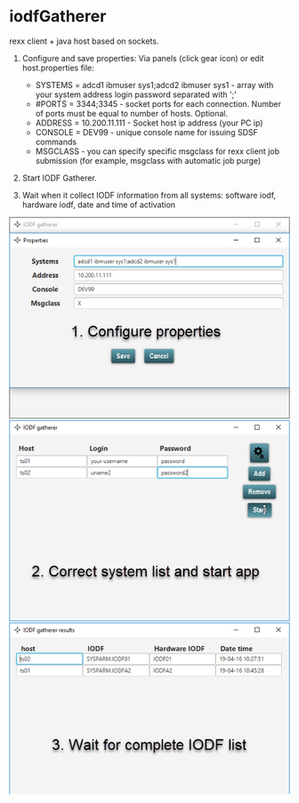 # iodfGatherer

rexx client + java host based on sockets.

1. Configure and save properties:
    Via panels (click gear icon) or edit host.properties file:
    - SYSTEMS = adcd1 ibmuser sys1;adcd2 ibmuser sys1 - array with your system address login password separated with ';'
    - #PORTS = 3344;3345 - socket ports for each connection. Number of ports must be equal to number of hosts. Optional.
    - ADDRESS = 10.200.11.111 - Socket host ip address (your PC ip)
    - CONSOLE = DEV99 - unique console name for issuing SDSF commands
    - MSGCLASS - you can specify specific msgclass for rexx client job submission (for example, msgclass with automatic job purge)

2. Start IODF Gatherer.
3. Wait when it collect IODF information from all systems:
 software iodf, hardware iodf, date and time of activation

![Alt text](doc/1.png?raw=true "Configure properties")
![Alt text](doc/2.png?raw=true "Start app")
![Alt text](doc/3.png?raw=true "Wait for results")
